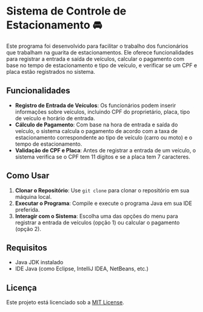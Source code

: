 # Sistema de Controle de Estacionamento 🚘

Este programa foi desenvolvido para facilitar o trabalho dos funcionários que trabalham na guarita de estacionamentos. Ele oferece funcionalidades para registrar a entrada e saída de veículos, calcular o pagamento com base no tempo de estacionamento e tipo de veículo, e verificar se um CPF e placa estão registrados no sistema.

## Funcionalidades

- **Registro de Entrada de Veículos**: Os funcionários podem inserir informações sobre veículos, incluindo CPF do proprietário, placa, tipo de veículo e horário de entrada.
- **Cálculo de Pagamento**: Com base na hora de entrada e saída do veículo, o sistema calcula o pagamento de acordo com a taxa de estacionamento correspondente ao tipo de veículo (carro ou moto) e o tempo de estacionamento.
- **Validação de CPF e Placa**: Antes de registrar a entrada de um veículo, o sistema verifica se o CPF tem 11 dígitos e se a placa tem 7 caracteres.

## Como Usar

1. **Clonar o Repositório**: Use `git clone` para clonar o repositório em sua máquina local.
2. **Executar o Programa**: Compile e execute o programa Java em sua IDE preferida.
3. **Interagir com o Sistema**: Escolha uma das opções do menu para registrar a entrada de veículos (opção 1) ou calcular o pagamento (opção 2).

## Requisitos

- Java JDK instalado
- IDE Java (como Eclipse, IntelliJ IDEA, NetBeans, etc.)

## Licença

Este projeto está licenciado sob a [MIT License](LICENSE).

